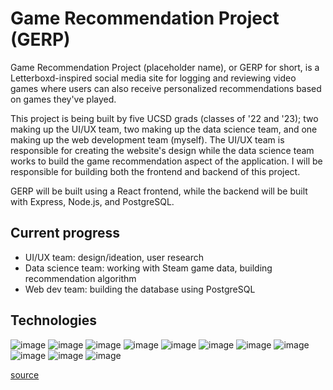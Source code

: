 # Game Recommendation Project (GERP)

Game Recommendation Project (placeholder name), or GERP for short, is a Letterboxd-inspired social media site for logging and reviewing video games where users can also receive personalized recommendations based on games they've played.

This project is being built by five UCSD grads (classes of '22 and '23); two making up the UI/UX team, two making up the data science team, and one making up the web development team (myself). The UI/UX team is responsible for creating the website's design while the data science team works to build the game recommendation aspect of the application. I will be responsible for building both the frontend and backend of this project.

GERP will be built using a React frontend, while the backend will be built with Express, Node.js, and PostgreSQL.

## Current progress
- UI/UX team: design/ideation, user research
- Data science team: working with Steam game data, building recommendation algorithm
- Web dev team: building the database using PostgreSQL

## Technologies
![image](https://img.shields.io/badge/JavaScript-323330?style=for-the-badge&logo=javascript&logoColor=F7DF1E)
![image](https://img.shields.io/badge/Node%20js-339933?style=for-the-badge&logo=nodedotjs&logoColor=white)
![image](https://img.shields.io/badge/Express%20js-000000?style=for-the-badge&logo=express&logoColor=white)
![image](https://img.shields.io/badge/PostgreSQL-316192?style=for-the-badge&logo=postgresql&logoColor=white)
![image](https://img.shields.io/badge/React-20232A?style=for-the-badge&logo=react&logoColor=61DAFB)
![image](https://img.shields.io/badge/React_Router-CA4245?style=for-the-badge&logo=react-router&logoColor=white)
![image](https://img.shields.io/badge/Tailwind_CSS-38B2AC?style=for-the-badge&logo=tailwind-css&logoColor=white)
![image](https://img.shields.io/badge/Vite-B73BFE?style=for-the-badge&logo=vite&logoColor=FFD62E)
![image](https://img.shields.io/badge/npm-CB3837?style=for-the-badge&logo=npm&logoColor=white)
![image](https://img.shields.io/badge/Puppeteer-40B5A4?style=for-the-badge&logo=Puppeteer&logoColor=white)
![image](https://img.shields.io/badge/Python-FFD43B?style=for-the-badge&logo=python&logoColor=blue)

[source](https://github.com/alexandresanlim/Badges4-README.md-Profile?tab=readme-ov-file#how-to-use)
